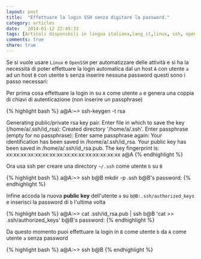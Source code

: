 ```yaml
---
layout: post
title:  "Effettuare la login SSH senza digitare la password."
category: articles
date:   2014-01-12 22:45:33
tags: [Articoli disponibili in lingua italiana,lang_it,linux, ssh, openssh]
comments: true
share: true
---
```


Se si vuole usare `Linux` e `OpenSSH` per automatizzare delle attività e si ha la necessità di poter effettuare la login automatica dal un host `A` con utente `a` ad un host `B` con utente `b` senza inserire nessuna password questi sono i passo necessari: 

Per prima cosa effettuare la login in su `A` come utente `a` e genera una coppia di chiavi di autenticazione (non inserire un passphrase)

{% highlight bash %}
a@A:~> ssh-keygen -t rsa

Generating public/private rsa key pair.
Enter file in which to save the key (/home/a/.ssh/id_rsa): 
Created directory '/home/a/.ssh'.
Enter passphrase (empty for no passphrase): 
Enter same passphrase again: 
Your identification has been saved in /home/a/.ssh/id_rsa.
Your public key has been saved in /home/a/.ssh/id_rsa.pub.
The key fingerprint is:
xx:xx:xx:xx:xx:xx:xx:xx:xx:xx:xx:xx:xx:xx:xx:xx a@A
{% endhighlight %}

Ora usa ssh per creare una directory `~/.ssh` come utente `b` su `B` 

{% highlight bash %}
a@A:~> ssh b@B mkdir -p .ssh
b@B's password: 
{% endhighlight %}

Infine accoda la nuova **public key** dell'utente `a` su `b@B:.ssh/authorized_keys` e inserisci la password di `b` l'ultima volta

{% highlight bash %}
a@A:~> cat .ssh/id_rsa.pub | ssh b@B 'cat >> .ssh/authorized_keys'
b@B's password: 
{% endhighlight %}

Da questo momento puoi effettuare la login in `B` come utente `b` da `A` come utente `a` senza password

{% highlight bash %}
a@A:~> ssh b@B
{% endhighlight %}


